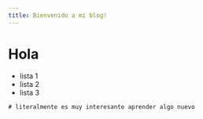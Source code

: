 ```yaml
---
title: Bienvenido a mi blog!
---
```


# Hola
 - lista 1
 - lista 2
 - lista 3
```
# literalmente es muy interesante aprender algo nuevo
```
